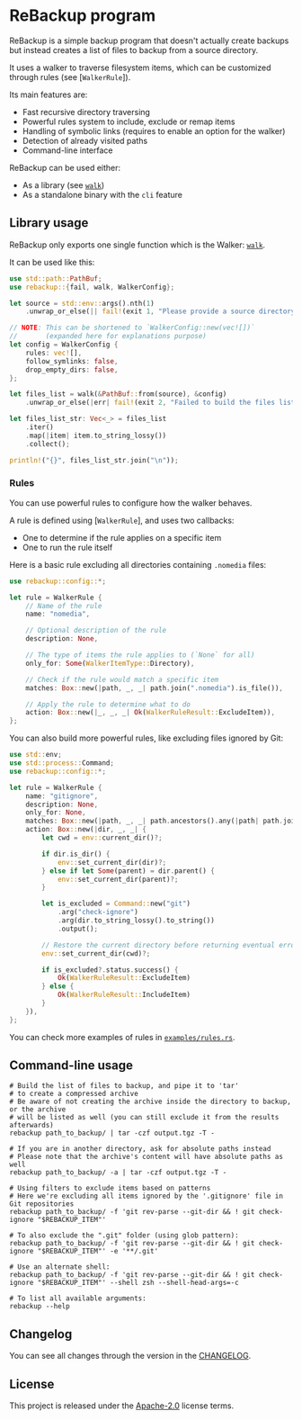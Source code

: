 # ReBackup program

ReBackup is a simple backup program that doesn't actually create backups but instead creates a list of files to backup from a source directory.

It uses a walker to traverse filesystem items, which can be customized through rules (see [`WalkerRule`]).

Its main features are:

* Fast recursive directory traversing
* Powerful rules system to include, exclude or remap items
* Handling of symbolic links (requires to enable an option for the walker)
* Detection of already visited paths
* Command-line interface

ReBackup can be used either:

* As a library (see [`walk`](src/walker.rs))
* As a standalone binary with the `cli` feature

## Library usage

ReBackup only exports one single function which is the Walker: [`walk`](src/walker.rs).

It can be used like this:

```rust
use std::path::PathBuf;
use rebackup::{fail, walk, WalkerConfig};

let source = std::env::args().nth(1)
    .unwrap_or_else(|| fail!(exit 1, "Please provide a source directory"));

// NOTE: This can be shortened to `WalkerConfig::new(vec![])`
//       (expanded here for explanations purpose)
let config = WalkerConfig {
    rules: vec![],
    follow_symlinks: false,
    drop_empty_dirs: false,
};

let files_list = walk(&PathBuf::from(source), &config)
    .unwrap_or_else(|err| fail!(exit 2, "Failed to build the files list: {}", err));

let files_list_str: Vec<_> = files_list
    .iter()
    .map(|item| item.to_string_lossy())
    .collect();

println!("{}", files_list_str.join("\n"));
```

### Rules

You can use powerful rules to configure how the walker behaves.

A rule is defined using [`WalkerRule`], and uses two callbacks:

* One to determine if the rule applies on a specific item
* One to run the rule itself

Here is a basic rule excluding all directories containing `.nomedia` files:

```rust
use rebackup::config::*;

let rule = WalkerRule {
    // Name of the rule
    name: "nomedia",

    // Optional description of the rule
    description: None,

    // The type of items the rule applies to (`None` for all)
    only_for: Some(WalkerItemType::Directory),

    // Check if the rule would match a specific item
    matches: Box::new(|path, _, _| path.join(".nomedia").is_file()),

    // Apply the rule to determine what to do
    action: Box::new(|_, _, _| Ok(WalkerRuleResult::ExcludeItem)),
};
```

You can also build more powerful rules, like excluding files ignored by Git:

```rust
use std::env;
use std::process::Command;
use rebackup::config::*;

let rule = WalkerRule {
    name: "gitignore",
    description: None,
    only_for: None,
    matches: Box::new(|path, _, _| path.ancestors().any(|path| path.join(".git").is_dir())),
    action: Box::new(|dir, _, _| {
        let cwd = env::current_dir()?;

        if dir.is_dir() {
            env::set_current_dir(dir)?;
        } else if let Some(parent) = dir.parent() {
            env::set_current_dir(parent)?;
        }

        let is_excluded = Command::new("git")
            .arg("check-ignore")
            .arg(dir.to_string_lossy().to_string())
            .output();

        // Restore the current directory before returning eventual error from the command
        env::set_current_dir(cwd)?;

        if is_excluded?.status.success() {
            Ok(WalkerRuleResult::ExcludeItem)
        } else {
            Ok(WalkerRuleResult::IncludeItem)
        }
    }),
};
```

You can check more examples of rules in [`examples/rules.rs`](examples/rules.rs).

## Command-line usage

```shell
# Build the list of files to backup, and pipe it to 'tar'
# to create a compressed archive
# Be aware of not creating the archive inside the directory to backup, or the archive
# will be listed as well (you can still exclude it from the results afterwards)
rebackup path_to_backup/ | tar -czf output.tgz -T -

# If you are in another directory, ask for absolute paths instead
# Please note that the archive's content will have absolute paths as well
rebackup path_to_backup/ -a | tar -czf output.tgz -T -

# Using filters to exclude items based on patterns
# Here we're excluding all items ignored by the '.gitignore' file in Git repositories
rebackup path_to_backup/ -f 'git rev-parse --git-dir && ! git check-ignore "$REBACKUP_ITEM"'

# To also exclude the ".git" folder (using glob pattern):
rebackup path_to_backup/ -f 'git rev-parse --git-dir && ! git check-ignore "$REBACKUP_ITEM"' -e '**/.git'

# Use an alternate shell:
rebackup path_to_backup/ -f 'git rev-parse --git-dir && ! git check-ignore "$REBACKUP_ITEM"' --shell zsh --shell-head-args=-c

# To list all available arguments:
rebackup --help
```

## Changelog

You can see all changes through the version in the [CHANGELOG](CHANGELOG.md).

## License

This project is released under the [Apache-2.0](LICENSE.md) license terms.